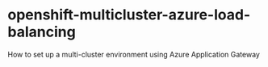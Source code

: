 # openshift-multicluster-azure-load-balancing
How to set up a multi-cluster environment using Azure Application Gateway
